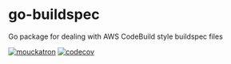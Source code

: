 # go-buildspec
Go package for dealing with AWS CodeBuild style buildspec files

[![mouckatron](https://circleci.com/gh/mouckatron/go-buildspec.svg?style=shield)](https://github.com/mouckatron/go-buildspec)
[![codecov](https://codecov.io/gh/mouckatron/go-buildspec/branch/master/graph/badge.svg?token=MAGEON9TL7)](undefined)
